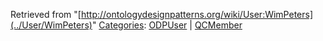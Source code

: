 Retrieved from "[http://ontologydesignpatterns.org/wiki/User:WimPeters](../User/WimPeters)"
 [Categories](http://ontologydesignpatterns.org/wiki/Special:Categories "Special:Categories"): [ODPUser](../Category/ODPUser "Category:ODPUser") | [QCMember](../Category/QCMember "Category:QCMember")